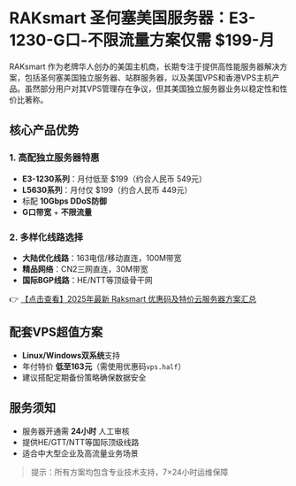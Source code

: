 # RAKsmart 圣何塞美国服务器：E3-1230-G口-不限流量方案仅需 $199-月

RAKsmart 作为老牌华人创办的美国主机商，长期专注于提供高性能服务器解决方案，包括圣何塞美国独立服务器、站群服务器，以及美国VPS和香港VPS主机产品。虽然部分用户对其VPS管理存在争议，但其美国独立服务器业务以稳定性和性价比著称。

## 核心产品优势

### 1. 高配独立服务器特惠
- **E3-1230系列**：月付低至 $199（约合人民币 549元）
- **L5630系列**：月付仅 $199（约合人民币 449元）
- 标配 **10Gbps DDoS防御**
- **G口带宽** + **不限流量**

### 2. 多样化线路选择
- **大陆优化线路**：163电信/移动直连，100M带宽
- **精品网络**：CN2三网直连，30M带宽
- **国际BGP线路**：HE/NTT等顶级骨干网

👉 [【点击查看】2025年最新 Raksmart 优惠码及特价云服务器方案汇总](https://bit.ly/raksmart)

## 配套VPS超值方案
- **Linux/Windows双系统**支持
- 年付特价 **低至163元**（需使用优惠码`vps.half`）
- 建议搭配定期备份策略确保数据安全

## 服务须知
- 服务器开通需 **24小时** 人工审核
- 提供HE/GTT/NTT等国际顶级线路
- 适合中大型企业及高流量业务场景

> 提示：所有方案均包含专业技术支持，7×24小时运维保障